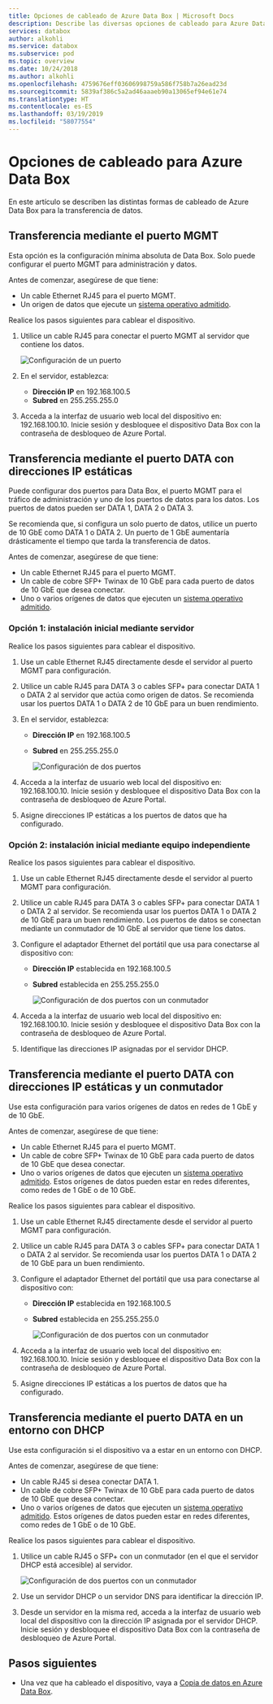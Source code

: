 ```yaml
---
title: Opciones de cableado de Azure Data Box | Microsoft Docs
description: Describe las diversas opciones de cableado para Azure Data Box.
services: databox
author: alkohli
ms.service: databox
ms.subservice: pod
ms.topic: overview
ms.date: 10/24/2018
ms.author: alkohli
ms.openlocfilehash: 4759676eff03606998759a586f758b7a26ead23d
ms.sourcegitcommit: 5839af386c5a2ad46aaaeb90a13065ef94e61e74
ms.translationtype: HT
ms.contentlocale: es-ES
ms.lasthandoff: 03/19/2019
ms.locfileid: "58077554"
---
```

# <a name="cabling-options-for-your-azure-data-box"></a>Opciones de cableado para Azure Data Box

En este artículo se describen las distintas formas de cableado de Azure Data Box para la transferencia de datos.

## <a name="transfer-via-mgmt-port"></a>Transferencia mediante el puerto MGMT

Esta opción es la configuración mínima absoluta de Data Box. Solo puede configurar el puerto MGMT para administración y datos.

Antes de comenzar, asegúrese de que tiene:

- Un cable Ethernet RJ45 para el puerto MGMT.
- Un origen de datos que ejecute un [sistema operativo admitido](data-box-system-requirements.md#supported-operating-systems-for-clients).

Realice los pasos siguientes para cablear el dispositivo.

1. Utilice un cable RJ45 para conectar el puerto MGMT al servidor que contiene los datos.

    ![Configuración de un puerto](media/data-box-cable-options/cabling-mgmt-only.png)

2. En el servidor, establezca:

    - **Dirección IP** en 192.168.100.5
    - **Subred** en 255.255.255.0

3. Acceda a la interfaz de usuario web local del dispositivo en: 192.168.100.10. Inicie sesión y desbloquee el dispositivo Data Box con la contraseña de desbloqueo de Azure Portal.


## <a name="transfer-via-data-port-with-static-ips"></a>Transferencia mediante el puerto DATA con direcciones IP estáticas

Puede configurar dos puertos para Data Box, el puerto MGMT para el tráfico de administración y uno de los puertos de datos para los datos. Los puertos de datos pueden ser DATA 1, DATA 2 o DATA 3.

Se recomienda que, si configura un solo puerto de datos, utilice un puerto de 10 GbE como DATA 1 o DATA 2. Un puerto de 1 GbE aumentaría drásticamente el tiempo que tarda la transferencia de datos.

Antes de comenzar, asegúrese de que tiene:

- Un cable Ethernet RJ45 para el puerto MGMT.
- Un cable de cobre SFP+ Twinax de 10 GbE para cada puerto de datos de 10 GbE que desea conectar.
- Uno o varios orígenes de datos que ejecuten un [sistema operativo admitido](data-box-system-requirements.md#supported-operating-systems-for-clients).

### <a name="option-1---initial-setup-via-server"></a>Opción 1: instalación inicial mediante servidor

Realice los pasos siguientes para cablear el dispositivo.

1. Use un cable Ethernet RJ45 directamente desde el servidor al puerto MGMT para configuración.
2. Utilice un cable RJ45 para DATA 3 o cables SFP+ para conectar DATA 1 o DATA 2 al servidor que actúa como origen de datos. Se recomienda usar los puertos DATA 1 o DATA 2 de 10 GbE para un buen rendimiento.
3. En el servidor, establezca:

   - **Dirección IP** en 192.168.100.5
   - **Subred** en 255.255.255.0

     ![Configuración de dos puertos](media/data-box-cable-options/cabling-2-port-setup.png)

3. Acceda a la interfaz de usuario web local del dispositivo en: 192.168.100.10. Inicie sesión y desbloquee el dispositivo Data Box con la contraseña de desbloqueo de Azure Portal.
4. Asigne direcciones IP estáticas a los puertos de datos que ha configurado.

### <a name="option-2---initial-setup-via-separate-computer"></a>Opción 2: instalación inicial mediante equipo independiente

Realice los pasos siguientes para cablear el dispositivo.

1. Use un cable Ethernet RJ45 directamente desde el servidor al puerto MGMT para configuración.
2. Utilice un cable RJ45 para DATA 3 o cables SFP+ para conectar DATA 1 o DATA 2 al servidor. Se recomienda usar los puertos DATA 1 o DATA 2 de 10 GbE para un buen rendimiento. Los puertos de datos se conectan mediante un conmutador de 10 GbE al servidor que tiene los datos.
3. Configure el adaptador Ethernet del portátil que usa para conectarse al dispositivo con:

   - **Dirección IP** establecida en 192.168.100.5
   - **Subred** establecida en 255.255.255.0

     ![Configuración de dos puertos con un conmutador](media/data-box-cable-options/cabling-with-static-ip.png)

3. Acceda a la interfaz de usuario web local del dispositivo en: 192.168.100.10. Inicie sesión y desbloquee el dispositivo Data Box con la contraseña de desbloqueo de Azure Portal.
4. Identifique las direcciones IP asignadas por el servidor DHCP.

## <a name="transfer-via-data-port-with-static-ips-using-a-switch"></a>Transferencia mediante el puerto DATA con direcciones IP estáticas y un conmutador 

Use esta configuración para varios orígenes de datos en redes de 1 GbE y de 10 GbE.

Antes de comenzar, asegúrese de que tiene:

- Un cable Ethernet RJ45 para el puerto MGMT.
- Un cable de cobre SFP+ Twinax de 10 GbE para cada puerto de datos de 10 GbE que desea conectar.
- Uno o varios orígenes de datos que ejecuten un [sistema operativo admitido](data-box-system-requirements.md#supported-operating-systems-for-clients). Estos orígenes de datos pueden estar en redes diferentes, como redes de 1 GbE o de 10 GbE.

Realice los pasos siguientes para cablear el dispositivo.

1. Use un cable Ethernet RJ45 directamente desde el servidor al puerto MGMT para configuración.
2. Utilice un cable RJ45 para DATA 3 o cables SFP+ para conectar DATA 1 o DATA 2 al servidor. Se recomienda usar los puertos DATA 1 o DATA 2 de 10 GbE para un buen rendimiento.
3. Configure el adaptador Ethernet del portátil que usa para conectarse al dispositivo con:

   - **Dirección IP** establecida en 192.168.100.5
   - **Subred** establecida en 255.255.255.0

     ![Configuración de dos puertos con un conmutador](media/data-box-cable-options/cabling-with-switch-static-ip.png)

3. Acceda a la interfaz de usuario web local del dispositivo en: 192.168.100.10. Inicie sesión y desbloquee el dispositivo Data Box con la contraseña de desbloqueo de Azure Portal.
4. Asigne direcciones IP estáticas a los puertos de datos que ha configurado.


## <a name="transfer-via-data-port-in-a-dhcp-environment"></a>Transferencia mediante el puerto DATA en un entorno con DHCP

Use esta configuración si el dispositivo va a estar en un entorno con DHCP.

Antes de comenzar, asegúrese de que tiene:

- Un cable RJ45 si desea conectar DATA 1.
- Un cable de cobre SFP+ Twinax de 10 GbE para cada puerto de datos de 10 GbE que desea conectar.
- Uno o varios orígenes de datos que ejecuten un [sistema operativo admitido](data-box-system-requirements.md#supported-operating-systems-for-clients). Estos orígenes de datos pueden estar en redes diferentes, como redes de 1 GbE o de 10 GbE.

Realice los pasos siguientes para cablear el dispositivo.

1. Utilice un cable RJ45 o SFP+ con un conmutador (en el que el servidor DHCP está accesible) al servidor.

    ![Configuración de dos puertos con un conmutador](media/data-box-cable-options/cabling-dhcp-data-only.png)
2. Use un servidor DHCP o un servidor DNS para identificar la dirección IP.
3. Desde un servidor en la misma red, acceda a la interfaz de usuario web local del dispositivo con la dirección IP asignada por el servidor DHCP. Inicie sesión y desbloquee el dispositivo Data Box con la contraseña de desbloqueo de Azure Portal.

## <a name="next-steps"></a>Pasos siguientes

- Una vez que ha cableado el dispositivo, vaya a [Copia de datos en Azure Data Box](data-box-deploy-copy-data.md).
